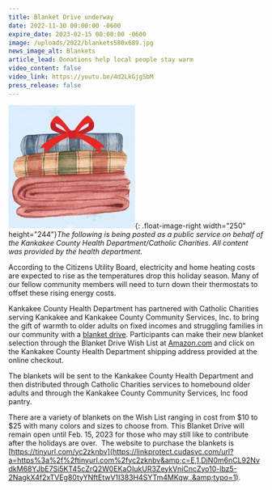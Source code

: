 ```yaml
---
title: Blanket Drive underway
date: 2022-11-30 00:00:00 -0600
expire_date: 2023-02-15 00:00:00 -0600
image: /uploads/2022/blankets580x689.jpg
news_image_alt: Blankets
article_lead: Donations help local people stay warm
video_content: false
video_link: https://youtu.be/4d2LkGjg5bM
press_release: false
---
```

![](/uploads/2022/blankets250x244.jpg){: .float-image-right width="250" height="244"}*The following is being posted as a public service on behalf of the Kankakee County Health Department/Catholic Charities. All content was provided by the health department.*

According to the Citizens Utility Board, electricity and home heating costs are expected to rise as the temperatures drop this holiday season. Many of our fellow community members will need to turn down their thermostats to offset these rising energy costs.

Kankakee County Health Department has partnered with Catholic Charities serving Kankakee and Kankakee County Community Services, Inc. to bring the gift of warmth to older adults on fixed incomes and struggling families in our community with a [blanket drive](/uploads/2022/Blanket-Drive-Flier-2022.pdf). Participants can make their new blanket selection through the Blanket Drive Wish List at [Amazon.com](https://linkprotect.cudasvc.com/url?a=https%3a%2f%2fAmazon.com&amp;c=E,1,V01bvXWThaU-Fq6aoTpFT24eHOcrXaUbBDCvE_r9t0x8cFdI4DGKxdEoNeRL2ciLqKhNKzglSUPidX64w-yoaunTodEdNe49OUhPz4czG4s606YyaS6t&amp;typo=1&amp;ancr_add=1) and click on the Kankakee County Health Department shipping address provided at the online checkout.

The blankets will be sent to the Kankakee County Health Department and then distributed through Catholic Charities services to homebound older adults and through the Kankakee County Community Services, Inc food pantry.

There are a variety of blankets on the Wish List ranging in cost from $10 to $25 with many colors and sizes to choose from. This Blanket Drive will remain open until Feb. 15, 2023 for those who may still like to contribute after the holidays are over.&nbsp; The website to purchase the blankets is [https://tinyurl.com/yc2zknbv](https://linkprotect.cudasvc.com/url?a=https%3a%2f%2ftinyurl.com%2fyc2zknbv&amp;c=E,1,DjN0m6nCL92NvdkM68YJbE7Si5KT45cZrQ2W0EKaOIukUR3ZeykVniCncZyo10-lbz5-2NagkX4f2xTVEg80tyYNftEtwV1I383H4SYTm4MKqw,,&amp;typo=1).